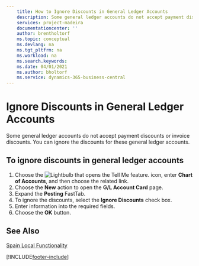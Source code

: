 ```yaml
---
    title: How to Ignore Discounts in General Ledger Accounts
    description: Some general ledger accounts do not accept payment discounts or invoice discounts. You can ignore the discounts for these general ledger accounts.
    services: project-madeira 
    documentationcenter: ''
    author: brentholtorf
    ms.topic: conceptual
    ms.devlang: na
    ms.tgt_pltfrm: na
    ms.workload: na
    ms.search.keywords:
    ms.date: 04/01/2021
    ms.author: bholtorf
    ms.service: dynamics-365-business-central
---
```

# Ignore Discounts in General Ledger Accounts
Some general ledger accounts do not accept payment discounts or invoice discounts. You can ignore the discounts for these general ledger accounts.  

## To ignore discounts in general ledger accounts  

1.  Choose the ![Lightbulb that opens the Tell Me feature.](../../media/ui-search/search_small.png "Tell me what you want to do") icon, enter **Chart of Accounts**, and then choose the related link.  
2.  Choose the **New** action to open the **G/L Account Card** page.  
3.  Expand the **Posting** FastTab.  
4.  To ignore the discounts, select the **Ignore Discounts** check box.  
5.  Enter information into the required fields.  
6.  Choose the **OK** button.  

## See Also  
 [Spain Local Functionality](spain-local-functionality.md)


[!INCLUDE[footer-include](../../includes/footer-banner.md)]
